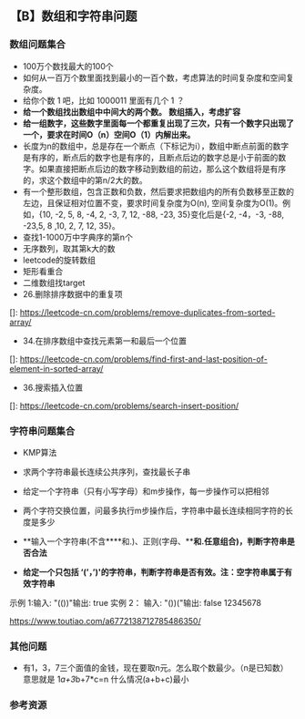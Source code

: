 ## 【B】数组和字符串问题



###  数组问题集合

- 100万个数找最大的100个
- 如何从一百万个数里面找到最小的一百个数，考虑算法的时间复杂度和空间复杂度。
- 给你个数 1 吧，比如 1000011 里面有几个 1 ？
- **给一个数组找出数组中中间大的两个数。** **数组插入，考虑扩容**
- **给一组数字，这些数字里面每一个都重复出现了三次，只有一个数字只出现了一个，要求在时间O（n）空间O（1）内解出来。**
- 长度为n的数组中，总是存在一个断点（下标记为i），数组中断点前面的数字是有序的，断点后的数字也是有序的，且断点后边的数字总是小于前面的数字。如果直接把断点后边的数字移动到数组的前边，那么这个数组将是有序的，求这个数组中的第n/2大的数。
- 有一个整形数组，包含正数和负数，然后要求把数组内的所有负数移至正数的左边，且保证相对位置不变，要求时间复杂度为O(n), 空间复杂度为O(1)。例如，{10, -2, 5, 8, -4, 2, -3, 7, 12, -88, -23, 35}变化后是{-2, -4，-3, -88, -23,5, 8 ,10, 2, 7, 12, 35}。
- 查找1-1000万中字典序的第n个
- 无序数列，取其第k大的数
- leetcode的旋转数组
- 矩形看重合 
- 二维数组找target 
- 26.删除排序数据中的重复项

[]: https://leetcode-cn.com/problems/remove-duplicates-from-sorted-array/

- 34.在排序数组中查找元素第一和最后一个位置

[]: https://leetcode-cn.com/problems/find-first-and-last-position-of-element-in-sorted-array/

- 36.搜索插入位置

[]: https://leetcode-cn.com/problems/search-insert-position/





### 字符串问题集合

- KMP算法

- 求两个字符串最长连续公共序列，查找最长子串
- 给定一个字符串（只有小写字母）和m步操作，每一步操作可以把相邻
- 两个字符交换位置，问最多执行m步操作后，字符串中最长连续相同字符的长度是多少
- **输入一个字符串(不含****和.)、正则(字母、****和.任意组合)，判断字符串是否合法**

- **给定一个只包括 ‘(’，’)'的字符串，判断字符串是否有效。注：空字符串属于有效字符串**

示例 1:输入: "(())"输出: true   实例 2： 输入: "())("输出: false 12345678

https://www.toutiao.com/a6772138712785486350/





### 其他问题

- 有1，3，7三个面值的金钱，现在要取n元。怎么取个数最少。（n是已知数） 意思就是 	1*a+3*b+7*c=n 什么情况(a+b+c)最小







### 参考资源

